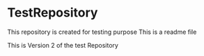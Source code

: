 TestRepository
==============

This repository is created for testing purpose
This is a readme file




This is Version 2 of the test Repository

